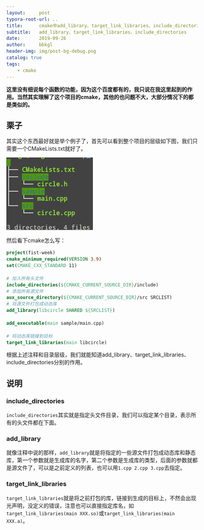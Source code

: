 ```yaml
---
layout:     post
typora-root-url: ..
title:      cmake中add_library、target_link_libraries、include_directories的使用
subtitle:   add_library、target_link_libraries、include_directories
date:       2019-09-26
author:     bbkgl
header-img: img/post-bg-debug.png
catalog: true
tags:
    - cmake
---
```


**这里没有细说每个函数的功能，因为这个百度都有的，我只说在我这里起到的作用。当然其实理解了这个项目的cmake，其他的也问题不大，大部分情况下的都是类似的。**

## 栗子

其实这个东西最好就是举个例子了，首先可以看到整个项目的层级如下图，我们只需要一个CMakeLists.txt就好了。

![5db02da98b58bc7bf7d1fc9d](/cloud_img/5db02da98b58bc7bf7d1fc9d.jpg)

然后看下cmake怎么写：

```cmake
project(fist-week)
cmake_minimum_required(VERSION 3.9)
set(CMAKE_CXX_STANDARD 11)

# 加入所有头文件
include_directories(${CMAKE_CURRENT_SOURCE_DIR}/include)
# 添加所有源文件
aux_source_directory(${CMAKE_CURRENT_SOURCE_DIR}/src SRCLIST)
# 将源文件打包成动态库
add_library(libcircle SHARED ${SRCLIST})

add_executable(main sample/main.cpp)

# 将动态库链接到目标
target_link_libraries(main libcircle)
```

根据上述注释和目录层级，我们就能知道add_library、target_link_libraries、include_directories分别的作用。

## 说明

### include_directories

`include_directories`其实就是指定头文件目录，我们可以指定某个目录，表示所有的头文件都在下面。

### add_library

就像注释中说的那样，`add_library`就是将指定的一些源文件打包成动态库和静态库，第一个参数就是生成库的名字，第二个参数是生成库的类型，后面的参数就都是源文件了，可以是之前定义的列表，也可以用`1.cpp 2.cpp 3.cpp`去指定。

### target_link_libraries

`target_link_libraries`就是将之前打包的库，链接到生成的目标上，不然会出现光声明，没定义的错误，注意也可以直接指定库名，如`target_link_libraries(main XXX.so)`或`target_link_libraries(main XXX.a)`。



